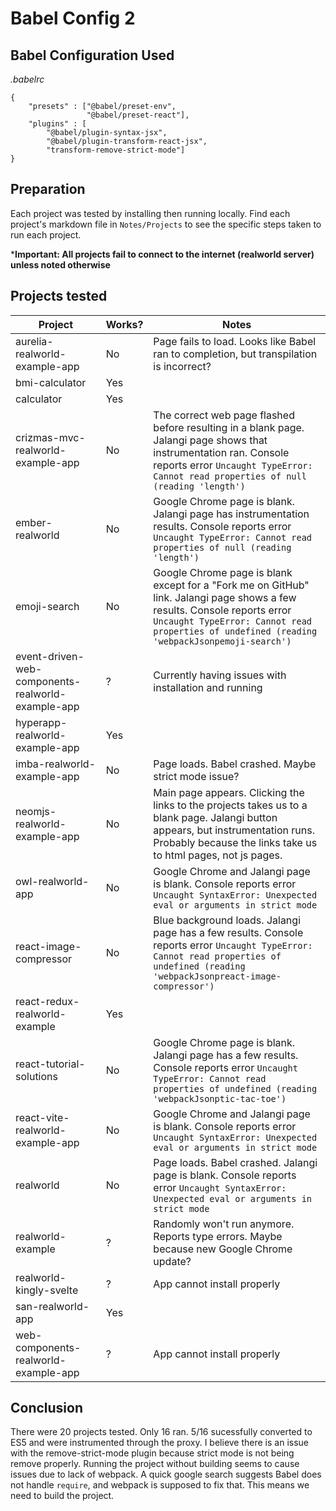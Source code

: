 # Babel Config 2

## Babel Configuration Used
*.babelrc*
```
{
	"presets" : ["@babel/preset-env",
				 "@babel/preset-react"],
	"plugins" : [
		"@babel/plugin-syntax-jsx",
		"@babel/plugin-transform-react-jsx",
		"transform-remove-strict-mode"]
}
```

## Preparation
Each project was tested by installing then running locally. Find each project's markdown file in `Notes/Projects` to see the specific steps taken to run each project.

***Important: All projects fail to connect to the internet (realworld server) unless noted otherwise**

## Projects tested
Project | Works? | Notes
---|---|---
aurelia-realworld-example-app | No | Page fails to load. Looks like Babel ran to completion, but transpilation is incorrect?
bmi-calculator | Yes |
calculator | Yes | 
crizmas-mvc-realworld-example-app | No | The correct web page flashed before resulting in a blank page. Jalangi page shows that instrumentation ran. Console reports error `Uncaught TypeError: Cannot read properties of null (reading 'length')`
ember-realworld | No | Google Chrome page is blank. Jalangi page has instrumentation results. Console reports error `Uncaught TypeError: Cannot read properties of null (reading 'length')`
emoji-search | No | Google Chrome page is blank except for a "Fork me on GitHub" link. Jalangi page shows a few results. Console reports error `Uncaught TypeError: Cannot read properties of undefined (reading 'webpackJsonpemoji-search')`
event-driven-web-components-realworld-example-app | ? | Currently having issues with installation and running
hyperapp-realworld-example-app | Yes |
imba-realworld-example-app | No | Page loads. Babel crashed. Maybe strict mode issue?
neomjs-realworld-example-app | No | Main page appears. Clicking the links to the projects takes us to a blank page. Jalangi button appears, but instrumentation runs. Probably because the links take us to html pages, not js pages.
owl-realworld-app | No | Google Chrome and Jalangi page is blank. Console reports error `Uncaught SyntaxError: Unexpected eval or arguments in strict mode`
react-image-compressor | No | Blue background loads. Jalangi page has a few results. Console reports error `Uncaught TypeError: Cannot read properties of undefined (reading 'webpackJsonpreact-image-compressor')`
react-redux-realworld-example | Yes | 
react-tutorial-solutions | No | Google Chrome page is blank. Jalangi page has a few results. Console reports error `Uncaught TypeError: Cannot read properties of undefined (reading 'webpackJsonptic-tac-toe')`
react-vite-realworld-example-app | No | Google Chrome and Jalangi page is blank. Console reports error `Uncaught SyntaxError: Unexpected eval or arguments in strict mode`
realworld | No | Page loads. Babel crashed. Jalangi page is blank. Console reports error `Uncaught SyntaxError: Unexpected eval or arguments in strict mode`
realworld-example | ? | Randomly won't run anymore. Reports type errors. Maybe because new Google Chrome update?
realworld-kingly-svelte | ? | App cannot install properly
san-realworld-app | Yes |
web-components-realworld-example-app | ? | App cannot install properly

## Conclusion
There were 20 projects tested. Only 16 ran. 5/16 sucessfully converted to ES5 and were instrumented through the proxy. I believe there is an issue with the remove-strict-mode plugin because strict mode is not being remove properly. Running the project without building seems to cause issues due to lack of webpack. A quick google search suggests Babel does not handle `require`, and webpack is supposed to fix that. This means we need to build the project.